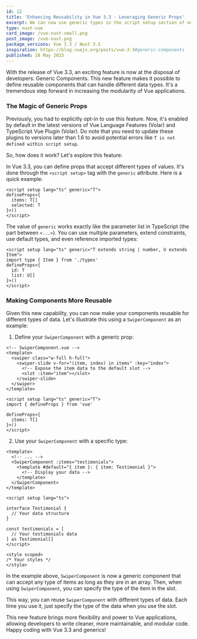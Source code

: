 ```yaml
---
id: 12
title: 'Enhancing Reusability in Vue 3.3 - Leveraging Generic Props' 
excerpt: We can now use generic types in the script setup section of our Vue 3.3 / Nuxt 3.5 components.
type: nuxt-vue
card_image: /vue-nuxt-small.png
post_image: /vue-nuxt.png
package_versions: Vue 3.3 / Nuxt 3.5
inspiration: https://blog.vuejs.org/posts/vue-3-3#generic-components
published: 18 May 2023
---
```


With the release of Vue 3.3, an exciting feature is now at the disposal of developers: Generic Components. This new feature makes it possible to define reusable components that can handle different data types. It's a tremendous step forward in increasing the modularity of Vue applications.

### The Magic of Generic Props 

Previously, you had to explicitly opt-in to use this feature. Now, it's enabled by default in the latest versions of Vue Language Features (Volar) and TypeScript Vue Plugin (Volar). Do note that you need to update these plugins to versions later than 1.6 to avoid potential errors like `T is not defined within script setup`.

So, how does it work? Let's explore this feature:

In Vue 3.3, you can define props that accept different types of values. It's done through the `<script setup>` tag with the `generic` attribute. Here is a quick example:

```vue
<script setup lang="ts" generic="T">
defineProps<{
  items: T[]
  selected: T
}>()
</script>
```

The value of `generic` works exactly like the parameter list in TypeScript (the part between `<...>`). You can use multiple parameters, extend constraints, use default types, and even reference imported types:

```vue
<script setup lang="ts" generic="T extends string | number, U extends Item">
import type { Item } from './types'
defineProps<{
  id: T
  list: U[]
}>()
</script>
```

### Making Components More Reusable 

Given this new capability, you can now make your components reusable for different types of data. Let's illustrate this using a `SwiperComponent` as an example:

1. Define your `SwiperComponent` with a generic prop:

```vue
<!-- SwiperComponent.vue -->
<template>
  <swiper class="w-full h-full">
    <swiper-slide v-for="(item, index) in items" :key="index">
      <!-- Expose the item data to the default slot -->
      <slot :item="item"></slot>
    </swiper-slide>
  </swiper>
</template>

<script setup lang="ts" generic="T">
import { defineProps } from 'vue'

defineProps<{
  items: T[]
}>()
</script>
```

2. Use your `SwiperComponent` with a specific type:

```vue
<template>
  <!-- ... -->
  <SwiperComponent :items="testimonials">
    <template #default="{ item }: { item: Testimonial }">
      <!-- Display your data -->
    </template>
  </SwiperComponent>
</template>

<script setup lang="ts">

interface Testimonial {
  // Your data structure
}

const testimonials = [
  // Your testimonials data
] as Testimonial[]
</script>

<style scoped>
/* Your styles */
</style>
```

In the example above, `SwiperComponent` is now a generic component that can accept any type of items as long as they are in an array. Then, when using `SwiperComponent`, you can specify the type of the item in the slot. 

This way, you can reuse `SwiperComponent` with different types of data. Each time you use it, just specify the type of the data when you use the slot.

This new feature brings more flexibility and power to Vue applications, allowing developers to write cleaner, more maintainable, and modular code. Happy coding with Vue 3.3 and generics!